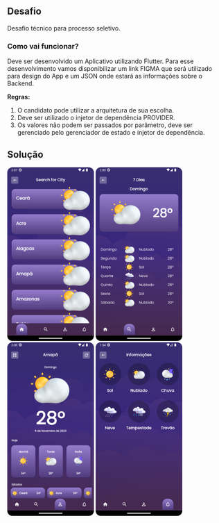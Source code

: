 
## Desafio

 Desafio técnico para processo seletivo.

### Como vai funcionar?
Deve ser desenvolvido um Aplicativo utilizando Flutter. Para esse desenvolvimento vamos disponibilizar um link FIGMA que será utilizado para design do App e um JSON onde estará as informações sobre o Backend. 

**Regras:** 
1) O candidato pode utilizar a arquitetura de sua escolha. 
2) Deve ser utilizado o injetor de dependência PROVIDER. 
3) Os valores não podem ser passados por parâmetro, deve ser gerenciado pelo gerenciador de estado e injetor de dependência.


## Solução

<p float = "center"> 
<img src="https://raw.githubusercontent.com/julianasalafia/weather_app_challenge/main/assets/gif/home_forecast_page.png" width="200" />
<img src="https://raw.githubusercontent.com/julianasalafia/weather_app_challenge/main/assets/gif/week_forecast_page.png" width="200" />
<img src="https://raw.githubusercontent.com/julianasalafia/weather_app_challenge/main/assets/gif/day_forecast_page.png" width="200" />
<img src="https://raw.githubusercontent.com/julianasalafia/weather_app_challenge/main/assets/gif/information_page.png" width="200" />
</p>
